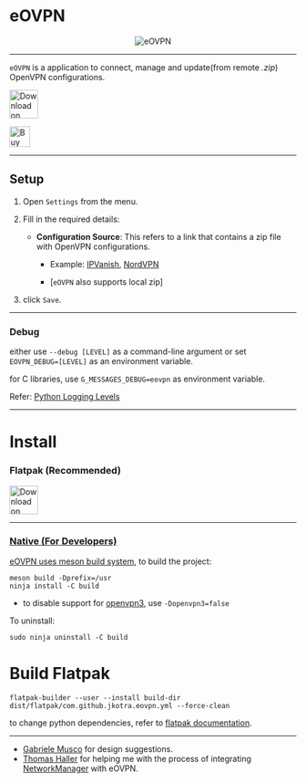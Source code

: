 # eOVPN

<div align="center">
    <img src="static/window_connected_with_flag.png" alt="eOVPN">
</div>

---

`eOVPN` is a application to connect, manage and update(from remote <i>.zip</i>) OpenVPN configurations.

<a href='https://flathub.org/apps/details/com.github.jkotra.eovpn'><img height='50' alt='Download on Flathub' src='https://flathub.org/assets/badges/flathub-badge-en.png'/></a>

<a href='https://ko-fi.com/X7X83SJSN' target='_blank'><img height='36' style='border:0px;height:36px;' src='https://cdn.ko-fi.com/cdn/kofi5.png?v=2' border='0' alt='Buy Me a Coffee at ko-fi.com' /></a>

---

## Setup

1. Open `Settings` from the menu.
2. Fill in the required details:
    * **Configuration Source**: This refers to a link that contains a zip file with OpenVPN configurations. 
        * Example: [IPVanish](https://www.ipvanish.com/software/configs/configs.zip), [NordVPN](https://downloads.nordcdn.com/configs/archives/servers/ovpn.zip)

        * [`eOVPN` also supports local zip]

3. click `Save`.

---

### Debug

either use `--debug [LEVEL]` as a command-line argument or set `EOVPN_DEBUG=[LEVEL]` as an environment variable.

for C libraries, use `G_MESSAGES_DEBUG=eovpn` as environment variable.

Refer: [Python Logging Levels](https://docs.python.org/3/library/logging.html#levels)

---

# Install

### Flatpak (**Recommended**)


<a href='https://flathub.org/apps/details/com.github.jkotra.eovpn'><img height='50' alt='Download on Flathub' src='https://flathub.org/assets/badges/flathub-badge-en.png' />

---


### Native (For Developers)


eOVPN uses [meson build system](https://mesonbuild.com/), to build the project:

```
meson build -Dprefix=/usr
ninja install -C build
```

* to disable support for [openvpn3](https://github.com/OpenVPN/openvpn3-linux), use `-Dopenvpn3=false`

To uninstall:
```
sudo ninja uninstall -C build
```

# Build Flatpak


```
flatpak-builder --user --install build-dir dist/flatpak/com.github.jkotra.eovpn.yml --force-clean
```

to change python dependencies, refer to [flatpak documentation](https://docs.flatpak.org/en/latest/python.html#building-multiple-python-dependencies).


---

* [Gabriele Musco](https://gitlab.gnome.org/GabMus) for design suggestions.
* [Thomas Haller](https://gitlab.freedesktop.org/thaller) for helping me with the process of integrating [NetworkManager](https://gitlab.freedesktop.org/NetworkManager/NetworkManager) with eOVPN.